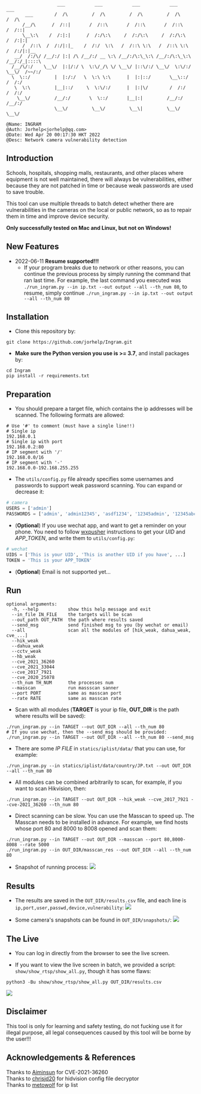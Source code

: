 ```
                   ___           ___           ___           ___           ___     
       ___        /  /\         /  /\         /  /\         /  /\         /  /\    
      /__/\      /  /::|       /  /::\       /  /::\       /  /::\       /  /::|   
      \__\:\    /  /:|:|      /  /:/\:\     /  /:/\:\     /  /:/\:\     /  /:|:|   
      /  /::\  /  /:/|:|_    /  /:/  \:\   /  /::\ \:\   /  /::\ \:\   /  /:/|:|__ 
   __/  /:/\/ /__/:/ |:| /\ /__/:/ __ \:\ /__/:/\:\_\:\ /__/:/\:\_\:\ /__/:/_|::::\
  /__/\/:/    \__\/  |:|/:/ \  \:\/_/\ \/ \__\/ |::\/:/ \__\/  \:\/:/ \__\/  /~~/:/
  \  \::/         |  |:/:/   \  \:\ \:\      |  |:|::/       \__\::/        /  /:/ 
   \  \:\         |__|::/     \  \:\/:/      |  |:|\/        /  /:/        /  /:/  
    \__\/         /__/:/       \  \::/       |__|:|         /__/:/        /__/:/   
                  \__\/         \__\/         \__\|         \__\/         \__\/    
```

```
@Name: INGRAM
@Auth: Jorhelp<jorhelp@qq.com>
@Date: Wed Apr 20 00:17:30 HKT 2022
@Desc: Network camera vulnerability detection
```


## Introduction

Schools, hospitals, shopping malls, restaurants, and other places where equipment is not well maintained, there will always be vulnerabilities, either because they are not patched in time or because weak passwords are used to save trouble.

This tool can use multiple threads to batch detect whether there are vulnerabilities in the cameras on the local or public network, so as to repair them in time and improve device security.

**Only successfully tested on Mac and Linux, but not on Windows!**


## New Features

+ 2022-06-11 **Resume supported!!!**
    - If your program breaks due to network or other reasons, you can continue the previous process by simply running the command that ran last time. For example, the last command you executed was `./run_ingram.py --in ip.txt --out output --all --th_num 80`, to resume, simply continue `./run_ingram.py --in ip.txt --out output --all --th_num 80`


## Installation

+ Clone this repository by:
```shell
git clone https://github.com/jorhelp/Ingram.git
```

+ **Make sure the Python version you use is >= 3.7**, and install packages by:
```shell
cd Ingram
pip install -r requirements.txt
```


## Preparation

+ You should prepare a target file, which contains the ip addresses will be scanned. The following formats are allowed:
```
# Use '#' to comment (must have a single line!!)
# Single ip
192.168.0.1
# Single ip with port
192.168.0.2:80
# IP segment with '/'
192.168.0.0/16
# IP segment with '-'
192.168.0.0-192.168.255.255
```

+ The `utils/config.py` file already specifies some usernames and passwords to support weak password scanning. You can expand or decrease it:
```python
# camera
USERS = ['admin']
PASSWORDS = ['admin', 'admin12345', 'asdf1234', '12345admin', '12345abc']
```

+ (**Optional**) If you use wechat app, and want to get a reminder on your phone. You need to follow [wxpusher](https://wxpusher.zjiecode.com/docs/) instructions to get your *UID* and *APP_TOKEN*, and write them to `utils/config.py`:
```python
# wechat
UIDS = ['This is your UID', 'This is another UID if you have', ...]
TOKEN = 'This is your APP_TOKEN'
```

+ (**Optional**) Email is not supported yet...


## Run

```shell
optional arguments:
  -h, --help           show this help message and exit
  --in_file IN_FILE    the targets will be scan
  --out_path OUT_PATH  the path where results saved
  --send_msg           send finished msg to you (by wechat or email)
  --all                scan all the modules of [hik_weak, dahua_weak, cve_...]
  --hik_weak
  --dahua_weak
  --cctv_weak
  --hb_weak
  --cve_2021_36260
  --cve_2021_33044
  --cve_2017_7921
  --cve_2020_25078
  --th_num TH_NUM      the processes num
  --masscan            run massscan sanner
  --port PORT          same as masscan port
  --rate RATE          same as masscan rate
```

+ Scan with all modules (**TARGET** is your ip file, **OUT_DIR** is the path where results will be saved):
```shell
./run_ingram.py --in TARGET --out OUT_DIR --all --th_num 80
# If you use wechat, then the --send_msg should be provided:
./run_ingram.py --in TARGET --out OUT_DIR --all --th_num 80 --send_msg
```

+ There are some *IP FILE* in `statics/iplist/data/` that you can use, for example:
```shell
./run_ingram.py --in statics/iplist/data/country/JP.txt --out OUT_DIR --all --th_num 80
```

+ All modules can be combined arbitrarily to scan, for example, if you want to scan Hikvision, then:
```shell
./run_ingram.py --in TARGET --out OUT_DIR --hik_weak --cve_2017_7921 --cve-2021_36260 --th_num 80
```

+ Direct scanning can be slow. You can use the Masscan to speed up. The Masscan needs to be installed in advance. For example, we find hosts whose port 80 and 8000 to 8008 opened and scan them:
```shell
./run_ingram.py --in TARGET --out OUT_DIR --masscan --port 80,8000-8008 --rate 5000
./run_ingram.py --in OUT_DIR/masscan_res --out OUT_DIR --all --th_num 80
```

+ Snapshot of running process: 
![](statics/imgs/run_time.png)


## Results

+ The results are saved in the `OUT_DIR/results.csv` file, and each line is `ip,port,user,passwd,device,vulnerability`:
![](statics/imgs/results.png)

+ Some camera's snapshots can be found in `OUT_DIR/snapshots/`:
![](statics/imgs/snapshots.png)


## The Live

+ You can log in directly from the browser to see the live screen.
  
+ If you want to view the live screen in batch, we provided a script: `show/show_rtsp/show_all.py`, though it has some flaws:
```shell
python3 -Bu show/show_rtsp/show_all.py OUT_DIR/results.csv
```

![](statics/imgs/show_rtsp.png)


## Disclaimer

This tool is only for learning and safety testing, do not fucking use it for illegal purpose, all legal consequences caused by this tool will be borne by the user!!!


## Acknowledgements & References

Thanks to [Aiminsun](https://github.com/Aiminsun/CVE-2021-36260) for CVE-2021-36260  
Thanks to [chrisjd20](https://github.com/chrisjd20/hikvision_CVE-2017-7921_auth_bypass_config_decryptor) for hidvision config file decryptor  
Thanks to [metowolf](https://github.com/metowolf/iplist) for ip list  
